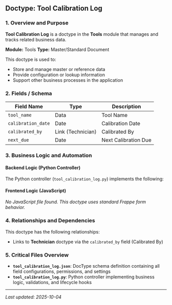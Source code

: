 ## Doctype: Tool Calibration Log

### 1. Overview and Purpose

**Tool Calibration Log** is a doctype in the **Tools** module that manages and tracks related business data.

**Module:** Tools
**Type:** Master/Standard Document

This doctype is used to:
- Store and manage master or reference data
- Provide configuration or lookup information
- Support other business processes in the application

### 2. Fields / Schema

| Field Name | Type | Description |
|------------|------|-------------|
| `tool_name` | Data | Tool Name |
| `calibration_date` | Date | Calibration Date |
| `calibrated_by` | Link (Technician) | Calibrated By |
| `next_due` | Date | Next Calibration Due |

### 3. Business Logic and Automation

#### Backend Logic (Python Controller)

The Python controller (`tool_calibration_log.py`) implements the following:

#### Frontend Logic (JavaScript)

*No JavaScript file found. This doctype uses standard Frappe form behavior.*

### 4. Relationships and Dependencies

This doctype has the following relationships:

- Links to **Technician** doctype via the `calibrated_by` field (Calibrated By)

### 5. Critical Files Overview

- **`tool_calibration_log.json`**: DocType schema definition containing all field configurations, permissions, and settings
- **`tool_calibration_log.py`**: Python controller implementing business logic, validations, and lifecycle hooks

---

*Last updated: 2025-10-04*
